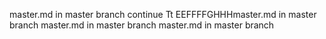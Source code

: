 master.md in master branch
continue Tt
EEFFFFGHHHmaster.md in master branch
master.md in master branch
master.md in master branch
